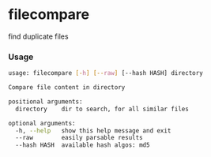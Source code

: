 # filecompare
find duplicate files

### Usage

```bash
usage: filecompare [-h] [--raw] [--hash HASH] directory

Compare file content in directory

positional arguments:
  directory    dir to search, for all similar files

optional arguments:
  -h, --help   show this help message and exit
  --raw        easily parsable results
  --hash HASH  available hash algos: md5
```
